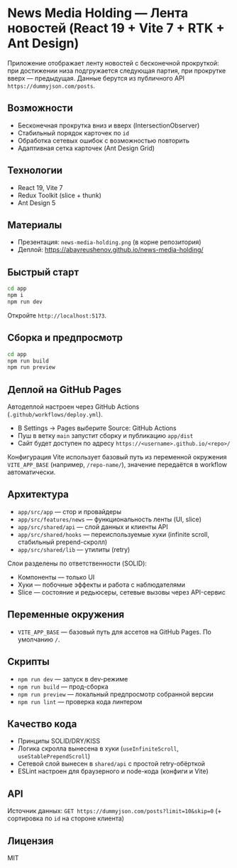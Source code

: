 # News Media Holding — Лента новостей (React 19 + Vite 7 + RTK + Ant Design)

Приложение отображает ленту новостей с бесконечной прокруткой: при достижении низа подгружается следующая партия, при прокрутке вверх — предыдущая. Данные берутся из публичного API `https://dummyjson.com/posts`.

## Возможности
- Бесконечная прокрутка вниз и вверх (IntersectionObserver)
- Стабильный порядок карточек по `id`
- Обработка сетевых ошибок с возможностью повторить
- Адаптивная сетка карточек (Ant Design Grid)

## Технологии
- React 19, Vite 7
- Redux Toolkit (slice + thunk)
- Ant Design 5

## Материалы
- Презентация: `news-media-holding.png` (в корне репозитория)
- Деплой: https://abayreushenov.github.io/news-media-holding/

## Быстрый старт
```bash
cd app
npm i
npm run dev
```
Откройте `http://localhost:5173`.

## Сборка и предпросмотр
```bash
cd app
npm run build
npm run preview
```

## Деплой на GitHub Pages
Автодеплой настроен через GitHub Actions (`.github/workflows/deploy.yml`).
- В Settings → Pages выберите Source: GitHub Actions
- Пуш в ветку `main` запустит сборку и публикацию `app/dist`
- Сайт будет доступен по адресу `https://<username>.github.io/<repo>/`

Конфигурация Vite использует базовый путь из переменной окружения `VITE_APP_BASE` (например, `/repo-name/`), значение передаётся в workflow автоматически.

## Архитектура
- `app/src/app` — стор и провайдеры
- `app/src/features/news` — функциональность ленты (UI, slice)
- `app/src/shared/api` — слой данных и клиенты API
- `app/src/shared/hooks` — переиспользуемые хуки (infinite scroll, стабильный prepend-скролл)
- `app/src/shared/lib` — утилиты (retry)

Слои разделены по ответственности (SOLID):
- Компоненты — только UI
- Хуки — побочные эффекты и работа с наблюдателями
- Slice — состояние и редьюсеры, сетевые вызовы через API-сервис

## Переменные окружения
- `VITE_APP_BASE` — базовый путь для ассетов на GitHub Pages. По умолчанию `/`.

## Скрипты
- `npm run dev` — запуск в dev-режиме
- `npm run build` — прод-сборка
- `npm run preview` — локальный предпросмотр собранной версии
- `npm run lint` — проверка кода линтером

## Качество кода
- Принципы SOLID/DRY/KISS
- Логика скролла вынесена в хуки (`useInfiniteScroll`, `useStablePrependScroll`)
- Сетевой слой вынесен в `shared/api` с простой retry-обёрткой
- ESLint настроен для браузерного и node-кода (конфиги и Vite)

## API
Источник данных: `GET https://dummyjson.com/posts?limit=10&skip=0` (+ сортировка по `id` на стороне клиента)

## Лицензия
MIT
